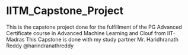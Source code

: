 # IITM_Capstone_Project
This is the capstone project done for the fulfillment of the PG Advanced Certificate course in Advanced Machine Learning and Clouf from IIT-Madras
This Capstone is done with my study partner Mr. Haridhranath Reddy @harindranathreddy
